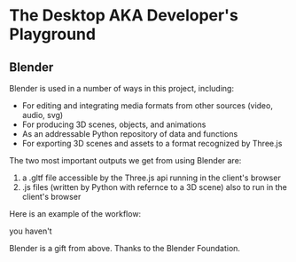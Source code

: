 <h1>The Desktop AKA Developer's Playground </h1>
<h2>Blender</h2>

<p>Blender is used in a number of ways in this project, including: </p>
<ul>
  <li>For editing and integrating media formats from other sources (video, audio, svg)</li> 
  <li>For producing 3D scenes, objects, and animations</li>
  <li>As an addressable Python repository of data and functions</li> 
  <li>For exporting 3D scenes and assets to a format recognized by Three.js </li>
</ul>
<p>The two most important outputs we get from using Blender are:
   <ol>
     <li> a .gltf file accessible by the Three.js api running in the client's browser</li>
     <li> .js files (written by Python with refernce to a 3D scene) also to run in the client's browser</li>
   </ol>
   
Here is an example of the workflow:  


you haven't

Blender is a gift from above.  Thanks to the Blender Foundation.  
